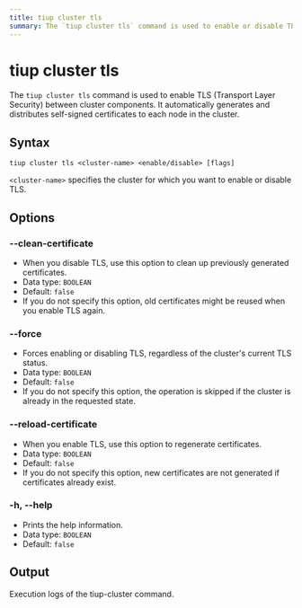 ```yaml
---
title: tiup cluster tls
summary: The `tiup cluster tls` command is used to enable or disable TLS (Transport Layer Security) between cluster components.
---
```


# tiup cluster tls

The `tiup cluster tls` command is used to enable TLS (Transport Layer Security) between cluster components. It automatically generates and distributes self-signed certificates to each node in the cluster.

## Syntax

```shell
tiup cluster tls <cluster-name> <enable/disable> [flags]
```

`<cluster-name>` specifies the cluster for which you want to enable or disable TLS.

## Options

### --clean-certificate

- When you disable TLS, use this option to clean up previously generated certificates.
- Data type: `BOOLEAN`
- Default: `false`
- If you do not specify this option, old certificates might be reused when you enable TLS again.

### --force

- Forces enabling or disabling TLS, regardless of the cluster's current TLS status.
- Data type: `BOOLEAN`
- Default: `false`
- If you do not specify this option, the operation is skipped if the cluster is already in the requested state.

### --reload-certificate

- When you enable TLS, use this option to regenerate certificates.
- Data type: `BOOLEAN`
- Default: `false`
- If you do not specify this option, new certificates are not generated if certificates already exist.

### -h, --help

- Prints the help information.
- Data type: `BOOLEAN`
- Default: `false`

## Output

Execution logs of the tiup-cluster command.
